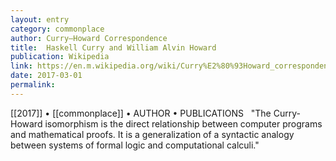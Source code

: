 ```yaml
---
layout: entry
category: commonplace
author: Curry–Howard Correspondence
title:  Haskell Curry and William Alvin Howard
publication: Wikipedia
link: https://en.m.wikipedia.org/wiki/Curry%E2%80%93Howard_correspondence
date: 2017-03-01
permalink: 
---
```


[[2017]] • [[commonplace]] • AUTHOR • PUBLICATIONS 
 
"The Curry-Howard isomorphism is the direct relationship between computer programs and mathematical proofs. It is a generalization of a syntactic analogy between systems of formal logic and computational calculi."
